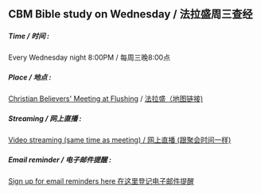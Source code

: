 ## CBM Bible study on Wednesday / 法拉盛周三查经

##### Time / 时间 : 
Every Wednesday night 8:00PM / 每周三晚8:00点

##### Place / 地点 : 
[Christian Believers' Meeting at Flushing](https://www.google.com/maps/place/Christian+Believers+Meeting/@40.7524083,-73.8137922,18z/data=!4m12!1m6!3m5!1s0x89c2603f33468b6d:0xe2592267e26adf67!2sChristian+Believers+Meeting!8m2!3d40.75226!4d-73.81273!3m4!1s0x89c2603f33468b6d:0xe2592267e26adf67!8m2!3d40.75226!4d-73.81273) / [法拉盛（地图链接)](https://www.google.com/maps/place/Christian+Believers+Meeting/@40.7524083,-73.8137922,18z/data=!4m12!1m6!3m5!1s0x89c2603f33468b6d:0xe2592267e26adf67!2sChristian+Believers+Meeting!8m2!3d40.75226!4d-73.81273!3m4!1s0x89c2603f33468b6d:0xe2592267e26adf67!8m2!3d40.75226!4d-73.81273)

##### Streaming / 网上直播 : 
[Video streaming (same time as meeting) / 网上直播 (跟聚会时间一样)](https://www.youtube.com/channel/UC7UZEHXdMH0Y3DwmdzITyow)

##### Email reminder / 电子邮件提醒 : 
[Sign up for email reminders here 在这里登记电子邮件提醒](https://goo.gl/forms/D87k7VBsuQMKpyJs2)
